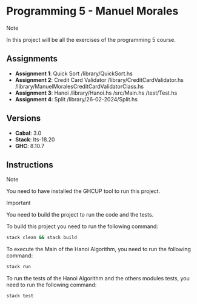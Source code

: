 # Programming 5 - Manuel Morales

> [!NOTE]
> In this project will be all the exercises of the programming 5 course.

## Assignments

- **Assignment 1**: Quick Sort /library/QuickSort.hs
- **Assignment 2**: Credit Card Validator /library/CreditCardValidator.hs /library/ManuelMoralesCreditCardValidatorClass.hs
- **Assignment 3**: Hanoi /library/Hanoi.hs /src/Main.hs /test/Test.hs
- **Assignment 4**: Split /library/26-02-2024/Split.hs

## Versions

- **Cabal**: 3.0
- **Stack**: lts-18.20
- **GHC**: 8.10.7

## Instructions

> [!NOTE]
> You need to have installed the GHCUP tool to run this project.

> [!IMPORTANT]
>You need to build the project to run the code and the tests.

To build this project you need to run the following command:

```bash
stack clean && stack build
```

To execute the Main of the Hanoi Algorithm, you need to run the following command:

```bash
stack run
```

To run the tests of the Hanoi Algorithm and the others modules tests, you need to run the following command:

```bash
stack test
```
